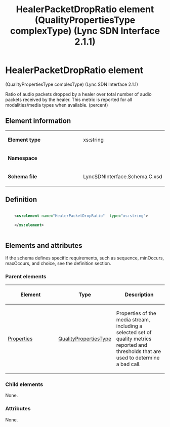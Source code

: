 ﻿---
title: HealerPacketDropRatio element (QualityPropertiesType complexType) (Lync SDN Interface 2.1.1)
TOCTitle: HealerPacketDropRatio element
ms:assetid: b83e60d7-567f-0f1e-d948-4b8910a117c0
ms:mtpsurl: https://msdn.microsoft.com/en-us/library/Dn912737(v=office.15)
ms:contentKeyID: 64126906
ms.date: 02/16/2015
mtps_version: v=office.15
dev_langs:
- xml
---

# HealerPacketDropRatio element 

(QualityPropertiesType complexType) (Lync SDN Interface 2.1.1)

Ratio of audio packets dropped by a healer over total number of audio packets received by the healer. This metric is reported for all modalities/media types when available. (percent)

## Element information

<table>
<colgroup>
<col style="width: 50%" />
<col style="width: 50%" />
</colgroup>
<tbody>
<tr class="odd">
<td><p><strong>Element type</strong></p></td>
<td><p>xs:string</p></td>
</tr>
<tr class="even">
<td><p><strong>Namespace</strong></p></td>
<td><p></p></td>
</tr>
<tr class="odd">
<td><p><strong>Schema file</strong></p></td>
<td><p>LyncSDNInterface.Schema.C.xsd</p></td>
</tr>
</tbody>
</table>


## Definition

```xml

    <xs:element name="HealerPacketDropRatio"  type="xs:string">
    
    </xs:element>
  
```

## Elements and attributes

If the schema defines specific requirements, such as sequence, minOccurs, maxOccurs, and choice, see the definition section.

### Parent elements

<table>
<colgroup>
<col style="width: 33%" />
<col style="width: 33%" />
<col style="width: 33%" />
</colgroup>
<thead>
<tr class="header">
<th><p>Element</p></th>
<th><p>Type</p></th>
<th><p>Description</p></th>
</tr>
</thead>
<tbody>
<tr class="odd">
<td><p><a href="properties-element-qualitytype-complextype-lync-sdn-interface-2-1-1.md">Properties</a></p></td>
<td><p><a href="qualitypropertiestype-complextype-lync-sdn-interface-2-1-1.md">QualityPropertiesType</a></p></td>
<td><p>Properties of the media stream, including a selected set of quality metrics reported and thresholds that are used to determine a bad call.</p></td>
</tr>
</tbody>
</table>


### Child elements

None.

### Attributes

None.

